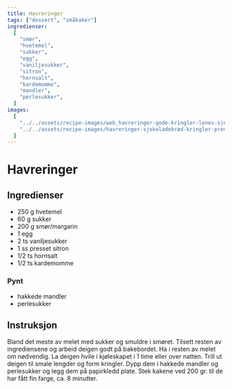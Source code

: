 ```yaml
---
title: Havreringer
tags: ["dessert", "småkaker"]
ingredienser:
  [
    "smør",
    "hvetemel",
    "sukker",
    "egg",
    "vaniljesukker",
    "sitron",
    "hornsalt",
    "kardemomme",
    "mandler",
    "perlesukker",
  ]
images:
  [
    "../../assets/recipe-images/web_havreringer-gode-kringler-lenes-sjokoladebrød.jpg",
    "../../assets/recipe-images/havreringer-sjokoladebrød-kringler-preview.jpg",
  ]
---
```


# Havreringer

## Ingredienser

- 250 g hvetemel
- 60 g sukker
- 200 g smør/margarin
- 1 egg
- 2 ts vaniljesukker
- 1 ss presset sitron
- 1/2 ts hornsalt
- 1/2 ts kardemomme

### Pynt

- hakkede mandler
- perlesukker

## Instruksjon

Bland det meste av melet med sukker og smuldre i smøret. Tilsett resten av ingrediensene og arbeid deigen godt på bakebordet. Ha i resten av melet om nødvendig. La deigen hvile i kjøleskapet i 1 time eller over natten. Trill ut deigen til smale lengder og form kringler. Dypp dem i hakkede mandler og perlesukker og legg dem på papirkledd plate. Stek kakene ved 200 gr. til de har fått fin farge, ca. 8 minutter.
